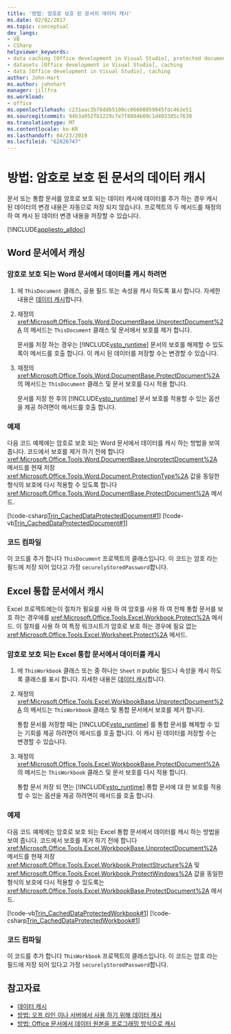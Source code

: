 ```yaml
---
title: '방법: 암호로 보호 된 문서의 데이터 캐시'
ms.date: 02/02/2017
ms.topic: conceptual
dev_langs:
- VB
- CSharp
helpviewer_keywords:
- data caching [Office development in Visual Studio], protected documents
- datasets [Office development in Visual Studio], caching
- data [Office development in Visual Studio], caching
author: John-Hart
ms.author: johnhart
manager: jillfra
ms.workload:
- office
ms.openlocfilehash: c231aac3b78ddb5100cc06600059045fdc463e51
ms.sourcegitcommit: 94b3a052fb1229c7e7f8804b09c1d403385c7630
ms.translationtype: MT
ms.contentlocale: ko-KR
ms.lasthandoff: 04/23/2019
ms.locfileid: "62826747"
---
```

# <a name="how-to-cache-data-in-a-password-protected-document"></a>방법: 암호로 보호 된 문서의 데이터 캐시
  문서 또는 통합 문서를 암호로 보호 되는 데이터 캐시에 데이터를 추가 하는 경우 캐시 된 데이터의 변경 내용은 자동으로 저장 되지 않습니다. 프로젝트의 두 메서드를 재정의 하 여 캐시 된 데이터 변경 내용을 저장할 수 있습니다.

 [!INCLUDE[appliesto_alldoc](../vsto/includes/appliesto-alldoc-md.md)]

## <a name="caching-in-word-documents"></a>Word 문서에서 캐싱

### <a name="to-cache-data-in-a-word-document-that-is-protected-with-a-password"></a>암호로 보호 되는 Word 문서에서 데이터를 캐시 하려면

1. 에 `ThisDocument` 클래스, 공용 필드 또는 속성을 캐시 하도록 표시 합니다. 자세한 내용은 [데이터 캐시](../vsto/caching-data.md)합니다.

2. 재정의 <xref:Microsoft.Office.Tools.Word.DocumentBase.UnprotectDocument%2A> 의 메서드는 `ThisDocument` 클래스 및 문서에서 보호를 제거 합니다.

     문서를 저장 하는 경우는 [!INCLUDE[vsto_runtime](../vsto/includes/vsto-runtime-md.md)] 문서의 보호를 해제할 수 있도록이 메서드를 호출 합니다. 이 캐시 된 데이터를 저장할 수는 변경할 수 있습니다.

3. 재정의 <xref:Microsoft.Office.Tools.Word.DocumentBase.ProtectDocument%2A> 의 메서드는 `ThisDocument` 클래스 및 문서 보호를 다시 적용 합니다.

     문서를 저장 한 후의 [!INCLUDE[vsto_runtime](../vsto/includes/vsto-runtime-md.md)] 문서 보호를 적용할 수 있는 옵션을 제공 하려면이 메서드를 호출 합니다.

### <a name="example"></a>예제
 다음 코드 예제에는 암호로 보호 되는 Word 문서에서 데이터를 캐시 하는 방법을 보여 줍니다. 코드에서 보호를 제거 하기 전에 합니다 <xref:Microsoft.Office.Tools.Word.DocumentBase.UnprotectDocument%2A> 메서드를 현재 저장 <xref:Microsoft.Office.Tools.Word.Document.ProtectionType%2A> 값을 동일한 형식의 보호에 다시 적용할 수 있도록 합니다 <xref:Microsoft.Office.Tools.Word.DocumentBase.ProtectDocument%2A> 메서드.

 [!code-csharp[Trin_CachedDataProtectedDocument#1](../vsto/codesnippet/CSharp/Trin_CachedDataProtectedDocument/ThisDocument.cs#1)]
 [!code-vb[Trin_CachedDataProtectedDocument#1](../vsto/codesnippet/VisualBasic/Trin_CachedDataProtectedDocument/ThisDocument.vb#1)]

### <a name="compile-the-code"></a>코드 컴파일
 이 코드를 추가 합니다 `ThisDocument` 프로젝트의 클래스입니다. 이 코드는 암호 라는 필드에 저장 되어 있다고 가정 `securelyStoredPassword`합니다.

## <a name="cache-in-excel-workbooks"></a>Excel 통합 문서에서 캐시
 Excel 프로젝트에는이 절차가 필요를 사용 하 여 암호를 사용 하 여 전체 통합 문서를 보호 하는 경우에를 <xref:Microsoft.Office.Tools.Excel.Workbook.Protect%2A> 메서드. 이 절차를 사용 하 여 특정 워크시트가 암호로 보호 하는 경우에 필요 없는 <xref:Microsoft.Office.Tools.Excel.Worksheet.Protect%2A> 메서드.

### <a name="to-cache-data-in-an-excel-workbook-that-is-protected-with-a-password"></a>암호로 보호 되는 Excel 통합 문서에서 데이터를 캐시

1. 에 `ThisWorkbook` 클래스 또는 중 하나는 `Sheet` *n* public 필드나 속성을 캐시 하도록 클래스를 표시 합니다. 자세한 내용은 [데이터 캐시](../vsto/caching-data.md)합니다.

2. 재정의 <xref:Microsoft.Office.Tools.Excel.WorkbookBase.UnprotectDocument%2A> 의 메서드는 `ThisWorkbook` 클래스 및 통합 문서에서 보호를 제거 합니다.

     통합 문서를 저장할 때는 [!INCLUDE[vsto_runtime](../vsto/includes/vsto-runtime-md.md)] 를 통합 문서를 해제할 수 있는 기회를 제공 하려면이 메서드를 호출 합니다. 이 캐시 된 데이터를 저장할 수는 변경할 수 있습니다.

3. 재정의 <xref:Microsoft.Office.Tools.Excel.WorkbookBase.ProtectDocument%2A> 의 메서드는 `ThisWorkbook` 클래스 및 문서 보호를 다시 적용 합니다.

     통합 문서 저장 되 면는 [!INCLUDE[vsto_runtime](../vsto/includes/vsto-runtime-md.md)] 통합 문서에 대 한 보호를 적용할 수 있는 옵션을 제공 하려면이 메서드를 호출 합니다.

### <a name="example"></a>예제
 다음 코드 예제에는 암호로 보호 되는 Excel 통합 문서에서 데이터를 캐시 하는 방법을 보여 줍니다. 코드에서 보호를 제거 하기 전에 합니다 <xref:Microsoft.Office.Tools.Excel.WorkbookBase.UnprotectDocument%2A> 메서드를 현재 저장 <xref:Microsoft.Office.Tools.Excel.Workbook.ProtectStructure%2A> 및 <xref:Microsoft.Office.Tools.Excel.Workbook.ProtectWindows%2A> 값을 동일한 형식의 보호에 다시 적용할 수 있도록는 <xref:Microsoft.Office.Tools.Excel.WorkbookBase.ProtectDocument%2A> 메서드.

 [!code-vb[Trin_CachedDataProtectedWorkbook#1](../vsto/codesnippet/VisualBasic/Trin_CachedDataProtectedWorkbook/ThisWorkbook.vb#1)]
 [!code-csharp[Trin_CachedDataProtectedWorkbook#1](../vsto/codesnippet/CSharp/Trin_CachedDataProtectedWorkbook/ThisWorkbook.cs#1)]

### <a name="compile-the-code"></a>코드 컴파일
 이 코드를 추가 합니다 `ThisWorkbook` 프로젝트의 클래스입니다. 이 코드는 암호 라는 필드에 저장 되어 있다고 가정 `securelyStoredPassword`합니다.

## <a name="see-also"></a>참고자료
- [데이터 캐시](../vsto/caching-data.md)
- [방법: 오프 라인 이나 서버에서 사용 하기 위해 데이터 캐시](../vsto/how-to-cache-data-for-use-offline-or-on-a-server.md)
- [방법: Office 문서에서 데이터 원본을 프로그래밍 방식으로 캐시](../vsto/how-to-programmatically-cache-a-data-source-in-an-office-document.md)
